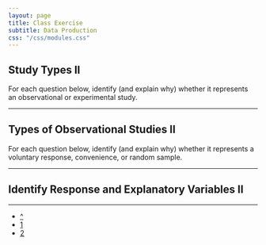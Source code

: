 ```yaml
---
layout: page
title: Class Exercise
subtitle: Data Production
css: "/css/modules.css"
---
```


## Study Types II
For each question below, identify (and explain why) whether it represents an observational or experimental study.


----

## Types of Observational Studies II
For each question below, identify (and explain why) whether it represents a voluntary response, convenience, or random sample.


----

## Identify Response and Explanatory Variables II

----

<div class="text-center">
<ul class="pagination pagination-lg">
  <li><a href="DataProduction.html">^</a></li>
  <li><a href="DataProduction_CE1.html">1</a></li>
  <li class="active"><a href="#">2</a></li>
</ul>
